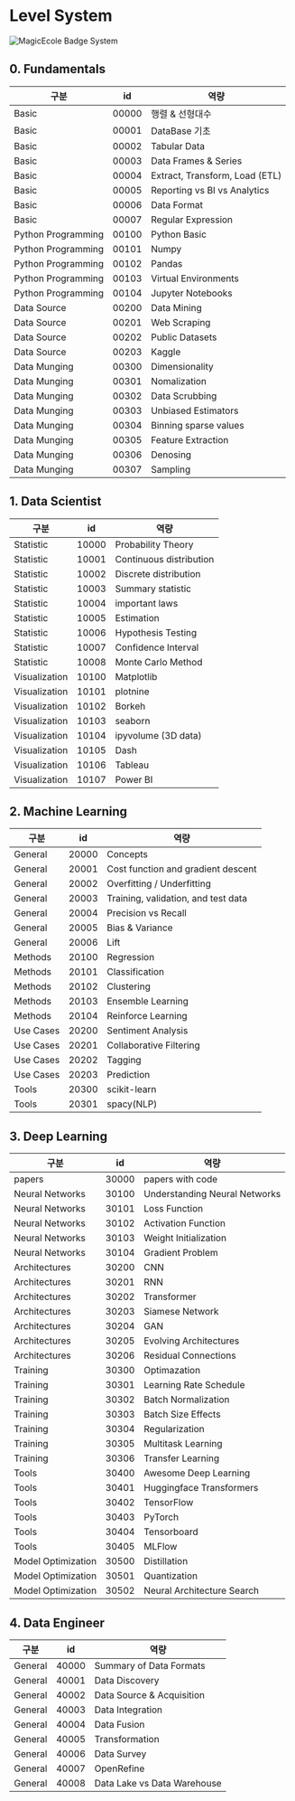 # Level System
![MagicEcole Badge System](https://user-images.githubusercontent.com/68315073/117410993-0f10c800-af4e-11eb-944a-ef5180ad76e1.png)

## 0. Fundamentals
|구분|id|역량|
|--|--|--|
|Basic|00000|행렬 & 선형대수|
|Basic|00001|DataBase 기초|
|Basic|00002|Tabular Data|
|Basic|00003|Data Frames & Series|
|Basic|00004|Extract, Transform, Load (ETL)|
|Basic|00005|Reporting vs BI vs Analytics|
|Basic|00006|Data Format|
|Basic|00007|Regular Expression|
|Python Programming|00100|Python Basic|
|Python Programming|00101|Numpy|
|Python Programming|00102|Pandas|
|Python Programming|00103|Virtual Environments|
|Python Programming|00104|Jupyter Notebooks|
|Data Source|00200|Data Mining|
|Data Source|00201|Web Scraping|
|Data Source|00202|Public Datasets|
|Data Source|00203|Kaggle|
|Data Munging|00300|Dimensionality|
|Data Munging|00301|Nomalization|
|Data Munging|00302|Data Scrubbing|
|Data Munging|00303|Unbiased Estimators|
|Data Munging|00304|Binning sparse values|
|Data Munging|00305|Feature Extraction|
|Data Munging|00306|Denosing|
|Data Munging|00307|Sampling|

## 1. Data Scientist

|구분|id|역량|
|--|--|--|
|Statistic|10000|Probability Theory|
|Statistic|10001|Continuous distribution|
|Statistic|10002|Discrete distribution|
|Statistic|10003|Summary statistic|
|Statistic|10004|important laws|
|Statistic|10005|Estimation|
|Statistic|10006|Hypothesis Testing|
|Statistic|10007|Confidence Interval|
|Statistic|10008|Monte Carlo Method|
|Visualization|10100|Matplotlib|
|Visualization|10101|plotnine|
|Visualization|10102|Borkeh|
|Visualization|10103|seaborn|
|Visualization|10104|ipyvolume (3D data)|
|Visualization|10105|Dash|
|Visualization|10106|Tableau|
|Visualization|10107|Power BI|

## 2. Machine Learning

|구분|id|역량|
|--|--|--|
|General|20000|Concepts|
|General|20001|Cost function and gradient descent|
|General|20002|Overfitting / Underfitting|
|General|20003|Training, validation, and test data|
|General|20004|Precision vs Recall|
|General|20005|Bias & Variance|
|General|20006|Lift|
|Methods|20100|Regression|
|Methods|20101|Classification|
|Methods|20102|Clustering|
|Methods|20103|Ensemble Learning|
|Methods|20104|Reinforce Learning|
|Use Cases|20200|Sentiment Analysis|
|Use Cases|20201|Collaborative Filtering|
|Use Cases|20202|Tagging|
|Use Cases|20203|Prediction|
|Tools|20300|scikit-learn|
|Tools|20301|spacy(NLP)|

## 3. Deep Learning
|구분|id|역량|
|--|--|--|
|papers|30000|papers with code|
|Neural Networks|30100|Understanding Neural Networks|
|Neural Networks|30101|Loss Function|
|Neural Networks|30102|Activation Function|
|Neural Networks|30103|Weight Initialization|
|Neural Networks|30104|Gradient Problem|
|Architectures|30200|CNN| 
|Architectures|30201|RNN|
|Architectures|30202|Transformer|
|Architectures|30203|Siamese Network|
|Architectures|30204|GAN|
|Architectures|30205|Evolving Architectures|
|Architectures|30206|Residual Connections|
|Training|30300|Optimazation|
|Training|30301|Learning Rate Schedule|
|Training|30302|Batch Normalization|
|Training|30303|Batch Size Effects|
|Training|30304|Regularization|
|Training|30305|Multitask Learning|
|Training|30306|Transfer Learning|
|Tools|30400|Awesome Deep Learning|
|Tools|30401|Huggingface Transformers|
|Tools|30402|TensorFlow|
|Tools|30403|PyTorch|
|Tools|30404|Tensorboard|
|Tools|30405|MLFlow|
|Model Optimization|30500|Distillation|
|Model Optimization|30501|Quantization|
|Model Optimization|30502|Neural Architecture Search|

## 4. Data Engineer
|구분|id|역량|
|--|--|--|
|General|40000|Summary of Data Formats|
|General|40001|Data Discovery|
|General|40002|Data Source & Acquisition|
|General|40003|Data Integration|
|General|40004|Data Fusion|
|General|40005|Transformation|
|General|40006|Data Survey|
|General|40007|OpenRefine|
|General|40008|Data Lake vs Data Warehouse|
